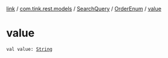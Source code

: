 [link](../../../index.md) / [com.tink.rest.models](../../index.md) / [SearchQuery](../index.md) / [OrderEnum](index.md) / [value](./value.md)

# value

`val value: `[`String`](https://kotlinlang.org/api/latest/jvm/stdlib/kotlin/-string/index.html)